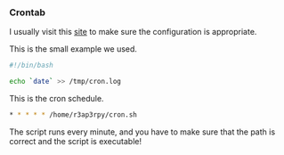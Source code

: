 ### Crontab

I usually visit this [site](https://crontab.guru/) to make sure the configuration is appropriate.

This is the small example we used.

``` bash 
#!/bin/bash

echo `date` >> /tmp/cron.log
```

This is the cron schedule.

``` bash
* * * * * /home/r3ap3rpy/cron.sh
```

The script runs every minute, and you have to make sure that the path is correct and the script is executable!
